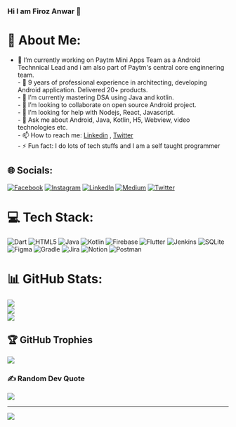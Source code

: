 ### Hi I am Firoz Anwar 👋

# 💫 About Me:
- 🔭 I’m currently working on Paytm Mini Apps Team as a Android Technnical Lead and i am also part of Paytm's central core enginnering team. <br>- 🔭 9 years of professional experience in architecting, developing Android application. Delivered 20+ products.<br>- 🌱 I’m currently mastering DSA using Java and kotlin.<br>- 👯 I’m looking to collaborate on open source Android project.<br>- 🤔 I’m looking for help with Nodejs, React, Javascript.<br>- 💬 Ask me about Android, Java, Kotlin, H5, Webview, video technologies etc.<br>- 📫 How to reach me:  [Linkedin](https://www.linkedin.com/in/firozanwar/) , [Twitter](https://twitter.com/firozanawar)<br>- ⚡ Fun fact: I do lots of tech stuffs and I am a self taught programmer


## 🌐 Socials:
[![Facebook](https://img.shields.io/badge/Facebook-%231877F2.svg?logo=Facebook&logoColor=white)](https://facebook.com/https://www.facebook.com/firoz.anwar.39/) [![Instagram](https://img.shields.io/badge/Instagram-%23E4405F.svg?logo=Instagram&logoColor=white)](https://instagram.com/firoz.anwar) [![LinkedIn](https://img.shields.io/badge/LinkedIn-%230077B5.svg?logo=linkedin&logoColor=white)](https://linkedin.com/in/https://www.linkedin.com/in/firozanwar/) [![Medium](https://img.shields.io/badge/Medium-12100E?logo=medium&logoColor=white)](https://medium.com/@@firoz.anwar) [![Twitter](https://img.shields.io/badge/Twitter-%231DA1F2.svg?logo=Twitter&logoColor=white)](https://twitter.com/@firozanawar) 

# 💻 Tech Stack:
![Dart](https://img.shields.io/badge/dart-%230175C2.svg?style=for-the-badge&logo=dart&logoColor=white) ![HTML5](https://img.shields.io/badge/html5-%23E34F26.svg?style=for-the-badge&logo=html5&logoColor=white) ![Java](https://img.shields.io/badge/java-%23ED8B00.svg?style=for-the-badge&logo=java&logoColor=white) ![Kotlin](https://img.shields.io/badge/kotlin-%230095D5.svg?style=for-the-badge&logo=kotlin&logoColor=white) ![Firebase](https://img.shields.io/badge/firebase-%23039BE5.svg?style=for-the-badge&logo=firebase) ![Flutter](https://img.shields.io/badge/Flutter-%2302569B.svg?style=for-the-badge&logo=Flutter&logoColor=white) ![Jenkins](https://img.shields.io/badge/jenkins-%232C5263.svg?style=for-the-badge&logo=jenkins&logoColor=white) ![SQLite](https://img.shields.io/badge/sqlite-%2307405e.svg?style=for-the-badge&logo=sqlite&logoColor=white) 	![Figma](https://img.shields.io/badge/figma-%23F24E1E.svg?style=for-the-badge&logo=figma&logoColor=white) ![Gradle](https://img.shields.io/badge/Gradle-02303A.svg?style=for-the-badge&logo=Gradle&logoColor=white) ![Jira](https://img.shields.io/badge/jira-%230A0FFF.svg?style=for-the-badge&logo=jira&logoColor=white) ![Notion](https://img.shields.io/badge/Notion-%23000000.svg?style=for-the-badge&logo=notion&logoColor=white) ![Postman](https://img.shields.io/badge/Postman-FF6C37?style=for-the-badge&logo=postman&logoColor=white)
# 📊 GitHub Stats:
![](https://github-readme-stats.vercel.app/api?username=firozanawar&theme=default&hide_border=false&include_all_commits=true&count_private=true)<br/>
![](https://github-readme-streak-stats.herokuapp.com/?user=firozanawar&theme=default&hide_border=false)<br/>
![](https://github-readme-stats.vercel.app/api/top-langs/?username=firozanawar&theme=default&hide_border=false&include_all_commits=true&count_private=true&layout=compact)

## 🏆 GitHub Trophies
![](https://github-profile-trophy.vercel.app/?username=firozanawar&theme=radical&no-frame=false&no-bg=false&margin-w=4)

### ✍️ Random Dev Quote
![](https://quotes-github-readme.vercel.app/api?type=horizontal&theme=radical)

---
[![](https://visitcount.itsvg.in/api?id=firozanawar&icon=0&color=0)](https://visitcount.itsvg.in)

<!-- Proudly created with GPRM ( https://gprm.itsvg.in ) -->
